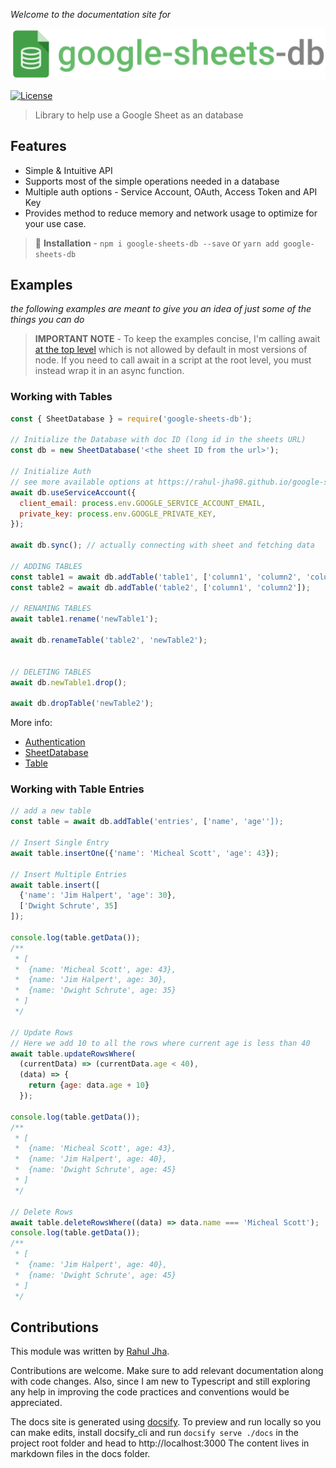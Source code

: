 _Welcome to the documentation site for_
<p class='logo'>
  <img alt="logo" src="./assets/imgs/logo.svg" width="580">
</p>

[![License](https://img.shields.io/badge/license-MIT-green)](https://www.npmtrends.com/google-spreadsheet)

> Library to help use a Google Sheet as an database


## Features
- Simple & Intuitive API
- Supports most of the simple operations needed in a database
- Multiple auth options - Service Account, OAuth, Access Token and API Key
- Provides method to reduce memory and network usage to optimize for your use case.

<!-- **Docs site -**
Full docs available at [https://rahul-jha98.github.io/google-sheets-db/](https://rahul-jha98.github.io/google-sheets-db/) -->

> 🚀 **Installation** - `npm i google-sheets-db --save` or `yarn add google-sheets-db`

## Examples
_the following examples are meant to give you an idea of just some of the things you can do_

> **IMPORTANT NOTE** - To keep the examples concise, I'm calling await [at the top level](https://v8.dev/features/top-level-await) which is not allowed by default in most versions of node. If you need to call await in a script at the root level, you must instead wrap it in an async function.


### Working with Tables
```javascript
const { SheetDatabase } = require('google-sheets-db');

// Initialize the Database with doc ID (long id in the sheets URL)
const db = new SheetDatabase('<the sheet ID from the url>');

// Initialize Auth
// see more available options at https://rahul-jha98.github.io/google-sheets-db/#/getting-started/authentication
await db.useServiceAccount({
  client_email: process.env.GOOGLE_SERVICE_ACCOUNT_EMAIL,
  private_key: process.env.GOOGLE_PRIVATE_KEY,
});

await db.sync(); // actually connecting with sheet and fetching data

// ADDING TABLES
const table1 = await db.addTable('table1', ['column1', 'column2', 'column3']);
const table2 = await db.addTable('table2', ['column1', 'column2']);

// RENAMING TABLES
await table1.rename('newTable1'); 

await db.renameTable('table2', 'newTable2');


// DELETING TABLES
await db.newTable1.drop();

await db.dropTable('newTable2');
```
More info:
- [Authentication](https://rahul-jha98.github.io//#/getting-started/authentication)
- [SheetDatabase](https://rahul-jha98.github.io/google-sheets-db//#/classdocs/sheetdatabase)
- [Table](https://rahul-jha98.github.io/google-sheets-db//#/classdocs/table)


### Working with Table Entries
```javascript
// add a new table
const table = await db.addTable('entries', ['name', 'age'']);

// Insert Single Entry
await table.insertOne({'name': 'Micheal Scott', 'age': 43});

// Insert Multiple Entries
await table.insert([
  {'name': 'Jim Halpert', 'age': 30},
  ['Dwight Schrute', 35]
]);

console.log(table.getData());
/**
 * [
 *  {name: 'Micheal Scott', age: 43},
 *  {name: 'Jim Halpert', age: 30},
 *  {name: 'Dwight Schrute', age: 35}
 * ]
 */

// Update Rows
// Here we add 10 to all the rows where current age is less than 40
await table.updateRowsWhere(
  (currentData) => (currentData.age < 40),
  (data) => {
    return {age: data.age + 10}
  });

console.log(table.getData());
/**
 * [
 *  {name: 'Micheal Scott', age: 43},
 *  {name: 'Jim Halpert', age: 40},
 *  {name: 'Dwight Schrute', age: 45}
 * ]
 */

// Delete Rows
await table.deleteRowsWhere((data) => data.name === 'Micheal Scott');
console.log(table.getData());
/**
 * [
 *  {name: 'Jim Halpert', age: 40},
 *  {name: 'Dwight Schrute', age: 45}
 * ]
 */
```


## Contributions

This module was written by [Rahul Jha](https://github.com/rahul-jha98).

Contributions are welcome. Make sure to add relevant documentation along with code changes.
Also, since I am new to Typescript and still exploring any help in improving the code practices and conventions would be appreciated.

The docs site is generated using [docsify](https://docsify.js.org). To preview and run locally so you can make edits, install docsify_cli and run `docsify serve ./docs` in the project root folder and head to http://localhost:3000
The content lives in markdown files in the docs folder.